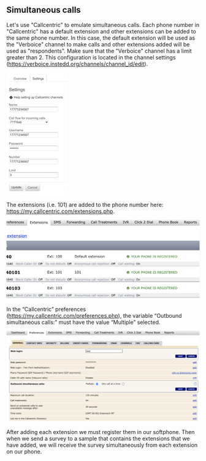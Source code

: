 ## Simultaneous calls

Let's use "Callcentric" to emulate simultaneous calls.
Each phone number in "Callcentric" has a default extension and other extensions can be added to the same phone number.
In this case, the default extension will be used as the "Verboice" channel to make calls and other extensions added will be used as "respondents".
Make sure that the "Verboice" channel has a limit greater than 2. This configuration is located in the channel settings (https://verboice.instedd.org/channels/channel_id/edit).

![](verboice_limit.png)

The extensions (i.e. 101) are added to the phone number here: https://my.callcentric.com/extensions.php.

![](callcentric_extensions.png)


In the “Callcentric” preferences (https://my.callcentric.com/preferences.php), the variable “Outbound simultaneous calls:” must have the value “Multiple” selected.

![](callcentric_preferences.png)

After adding each extension we must register them in our softphone.
Then when we send a survey to a sample that contains the extensions that we have added, we will receive the survey simultaneously from each extension on our phone.
